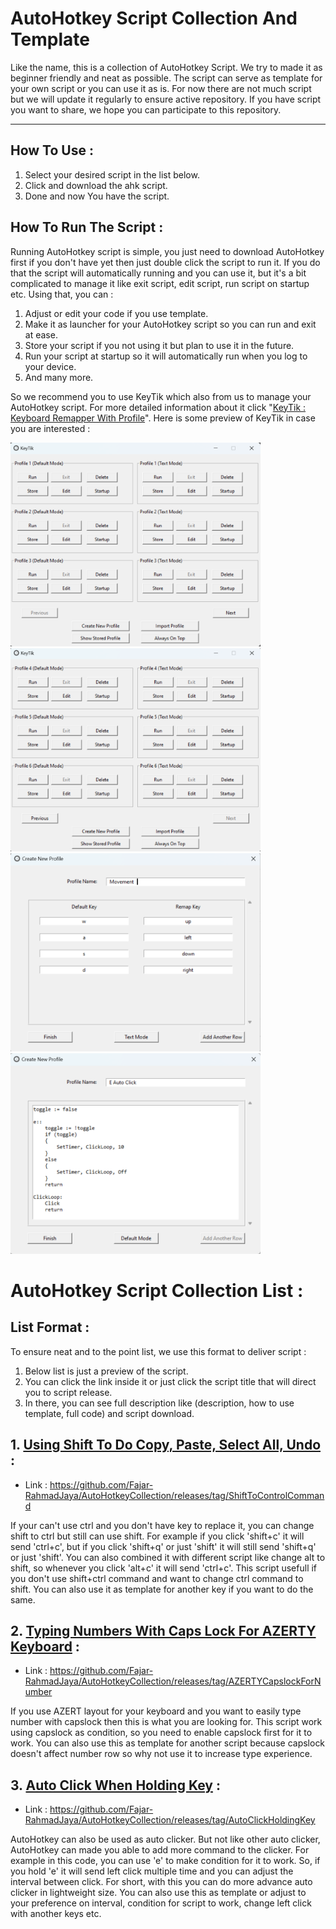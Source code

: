 # AutoHotkey Script Collection And Template
Like the name, this is a collection of AutoHotkey Script. We try to made it as beginner friendly and neat as possible. The script can serve as template for your own script or you can use it as is. For now there are not much script but we will update it regularly to ensure active repository. If you have script you want to share, we hope you can participate to this repository.

------------------------------------------------------------------------------------------------------------------------------------------------------------------------------

## How To Use :
1. Select your desired script in the list below.
2. Click and download the ahk script.
3. Done and now You have the script.

## How To Run The Script :
Running AutoHotkey script is simple, you just need to download AutoHotkey first if you don't have yet then just double click the script to run it. If you do that the script will automatically running and you can use it, but it's a bit complicated to manage it like exit script, edit script, run script on startup etc. Using that, you can :

1. Adjust or edit your code if you use template.
2. Make it as launcher for your AutoHotkey script so you can run and exit at ease.
3. Store your script if you not using it but plan to use it in the future.
4. Run your script at startup so it will automatically run when you log to your device.
5. And many more.

So we recommend you to use KeyTik which also from us to manage your AutoHotkey script. For more detailed information about it click "[KeyTik : Keyboard Remapper With Profile](https://github.com/Fajar-RahmadJaya/KeyTik)". Here is some preview of KeyTik in case you are interested :

<img src="Picture/Preview Main 1.png" alt="Preview Main 1" width="400" />
<img src="Picture/Preview Main 2.png" alt="Preview Main 1" width="400" />
<img src="Picture/Preview Create Default.png" alt="Preview Create Default" width="400" />
<img src="Picture/Preview Create Text.png" alt="Preview Create Text" width="400" />

# AutoHotkey Script Collection List :
## List Format :
To ensure neat and to the point list, we use this format to deliver script :
1. Below list is just a preview of the script.
2. You can click the link inside it or just click the script title that will direct you to script release.
3. In there, you can see full description like (description, how to use template, full code) and script download.

## 1. [Using Shift To Do Copy, Paste, Select All, Undo](https://github.com/Fajar-RahmadJaya/AutoHotkeyCollection/releases/tag/ShiftToControlCommand) :
- Link : https://github.com/Fajar-RahmadJaya/AutoHotkeyCollection/releases/tag/ShiftToControlCommand

If your can't use ctrl and you don't have key to replace it, you can change shift to ctrl but still can use shift. For example if you click 'shift+c' it will send 'ctrl+c', but if you click 'shift+q' or just 'shift' it will still send 'shift+q' or just 'shift'. You can also combined it with different script like change alt to shift, so whenever you click 'alt+c' it will send  'ctrl+c'. This script usefull if you don't use shift+ctrl command and want to change ctrl command to shift. You can also use it as template for another key if you want to do the same. 

## 2. [Typing Numbers With Caps Lock For AZERTY Keyboard](https://github.com/Fajar-RahmadJaya/AutoHotkeyCollection/releases/tag/AZERTYCapslockForNumber) :
- Link : https://github.com/Fajar-RahmadJaya/AutoHotkeyCollection/releases/tag/AZERTYCapslockForNumber

If you use AZERT layout for your keyboard and you want to easily type number with capslock then this is what you are looking for. This script work using capslock as condition, so  you need to enable capslock first for it to work. You can also use this as template for another script because capslock doesn't affect number row so why not use it to increase type experience.

## 3. [Auto Click When Holding Key](https://github.com/Fajar-RahmadJaya/AutoHotkeyCollection/releases/tag/AutoClickHoldingKey) :
- Link : https://github.com/Fajar-RahmadJaya/AutoHotkeyCollection/releases/tag/AutoClickHoldingKey

AutoHotkey can also be used as auto clicker. But not like other auto clicker, AutoHotkey can made you able to add more command to the clicker. For example in this code, you can use 'e' to make condition for it to work. So, if you hold 'e' it will send left click multiple time and you can adjust the interval between click. For short, with this you can do more advance auto clicker in lightweight size. You can also use this as template or adjust to your preference on interval, condition for script to work, change left click with another keys etc.
